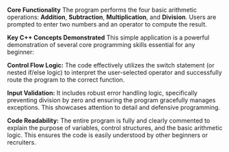 **Core Functionality**
The program performs the four basic arithmetic operations: **Addition**, **Subtraction**, **Multiplication**, and **Division**. Users are prompted to enter two numbers and an operator to compute the result.

**Key C++ Concepts Demonstrated**
This simple application is a powerful demonstration of several core programming skills essential for any beginner:

**Control Flow Logic:** The code effectively utilizes the switch statement (or nested if/else logic) to interpret the user-selected operator and successfully route the program to the correct function.

**Input Validation:** It includes robust error handling logic, specifically preventing division by zero and ensuring the program gracefully manages exceptions. This showcases attention to detail and defensive programming.

**Code Readability:** The entire program is fully and clearly commented to explain the purpose of variables, control structures, and the basic arithmetic logic. This ensures the code is easily understood by other beginners or recruiters.
